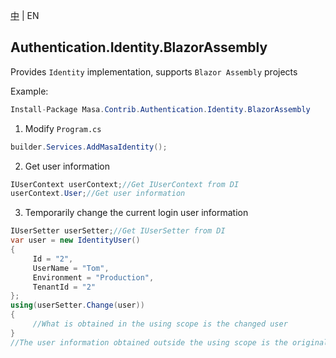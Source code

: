 [中](README.zh-CN.md) | EN

## Authentication.Identity.BlazorAssembly

Provides `Identity` implementation, supports `Blazor Assembly` projects

Example:

``` C#
Install-Package Masa.Contrib.Authentication.Identity.BlazorAssembly
```

1. Modify `Program.cs`

``` C#
builder.Services.AddMasaIdentity();
```

2. Get user information

``` C#
IUserContext userContext;//Get IUserContext from DI
userContext.User;//Get user information
```

3. Temporarily change the current login user information

``` C#
IUserSetter userSetter;//Get IUserSetter from DI
var user = new IdentityUser()
{
     Id = "2",
     UserName = "Tom",
     Environment = "Production",
     TenantId = "2"
};
using(userSetter.Change(user))
{
     //What is obtained in the using scope is the changed user
}
//The user information obtained outside the using scope is the original logged in user
```